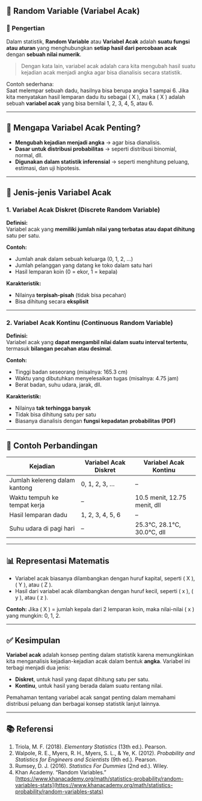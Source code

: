 ## 🎲 Random Variable (Variabel Acak)

### 📌 Pengertian

Dalam statistik, **Random Variable** atau **Variabel Acak** adalah **suatu fungsi atau aturan** yang menghubungkan **setiap hasil dari percobaan acak** dengan **sebuah nilai numerik**.

> Dengan kata lain, variabel acak adalah cara kita mengubah hasil suatu kejadian acak menjadi angka agar bisa dianalisis secara statistik.

Contoh sederhana:  
Saat melempar sebuah dadu, hasilnya bisa berupa angka 1 sampai 6. Jika kita menyatakan hasil lemparan dadu itu sebagai \( X \), maka \( X \) adalah sebuah **variabel acak** yang bisa bernilai 1, 2, 3, 4, 5, atau 6.

---

## 🧮 Mengapa Variabel Acak Penting?

- **Mengubah kejadian menjadi angka** → agar bisa dianalisis.
- **Dasar untuk distribusi probabilitas** → seperti distribusi binomial, normal, dll.
- **Digunakan dalam statistik inferensial** → seperti menghitung peluang, estimasi, dan uji hipotesis.

---

## 📘 Jenis-jenis Variabel Acak

### 1. **Variabel Acak Diskret (Discrete Random Variable)**

**Definisi:**  
Variabel acak yang **memiliki jumlah nilai yang terbatas atau dapat dihitung** satu per satu.

**Contoh:**
- Jumlah anak dalam sebuah keluarga (0, 1, 2, …)
- Jumlah pelanggan yang datang ke toko dalam satu hari
- Hasil lemparan koin (0 = ekor, 1 = kepala)

**Karakteristik:**
- Nilainya **terpisah-pisah** (tidak bisa pecahan)
- Bisa dihitung secara **eksplisit**

---

### 2. **Variabel Acak Kontinu (Continuous Random Variable)**

**Definisi:**  
Variabel acak yang **dapat mengambil nilai dalam suatu interval tertentu**, termasuk **bilangan pecahan atau desimal**.

**Contoh:**
- Tinggi badan seseorang (misalnya: 165.3 cm)
- Waktu yang dibutuhkan menyelesaikan tugas (misalnya: 4.75 jam)
- Berat badan, suhu udara, jarak, dll.

**Karakteristik:**
- Nilainya **tak terhingga banyak**
- Tidak bisa dihitung satu per satu
- Biasanya dianalisis dengan **fungsi kepadatan probabilitas (PDF)**

---

## 🎯 Contoh Perbandingan

| Kejadian                            | Variabel Acak Diskret      | Variabel Acak Kontinu           |
|-------------------------------------|-----------------------------|----------------------------------|
| Jumlah kelereng dalam kantong       | 0, 1, 2, 3, …               | –                                |
| Waktu tempuh ke tempat kerja        | –                           | 10.5 menit, 12.75 menit, dll     |
| Hasil lemparan dadu                 | 1, 2, 3, 4, 5, 6            | –                                |
| Suhu udara di pagi hari             | –                           | 25.3°C, 28.1°C, 30.0°C, dll      |

---

## 📊 Representasi Matematis

- Variabel acak biasanya dilambangkan dengan huruf kapital, seperti \( X \), \( Y \), atau \( Z \).
- Hasil dari variabel acak dilambangkan dengan huruf kecil, seperti \( x \), \( y \), atau \( z \).

**Contoh:**
Jika \( X \) = jumlah kepala dari 2 lemparan koin, maka nilai-nilai \( x \) yang mungkin: 0, 1, 2.

---

## ✅ Kesimpulan

**Variabel acak** adalah konsep penting dalam statistik karena memungkinkan kita menganalisis kejadian-kejadian acak dalam bentuk **angka**. Variabel ini terbagi menjadi dua jenis:
- **Diskret**, untuk hasil yang dapat dihitung satu per satu.
- **Kontinu**, untuk hasil yang berada dalam suatu rentang nilai.

Pemahaman tentang variabel acak sangat penting dalam memahami distribusi peluang dan berbagai konsep statistik lanjut lainnya.

---

## 📚 Referensi

1. Triola, M. F. (2018). *Elementary Statistics* (13th ed.). Pearson.  
2. Walpole, R. E., Myers, R. H., Myers, S. L., & Ye, K. (2012). *Probability and Statistics for Engineers and Scientists* (9th ed.). Pearson.  
3. Rumsey, D. J. (2016). *Statistics For Dummies* (2nd ed.). Wiley.  
4. Khan Academy. “Random Variables.”  
   [https://www.khanacademy.org/math/statistics-probability/random-variables-stats](https://www.khanacademy.org/math/statistics-probability/random-variables-stats)
